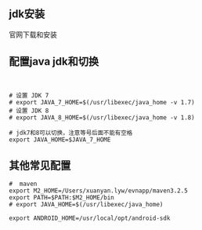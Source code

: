 ##  jdk安装

官网下载和安装


##  配置java jdk和切换


````


# 设置 JDK 7
# export JAVA_7_HOME=$(/usr/libexec/java_home -v 1.7)
# 设置 JDK 8
# export JAVA_8_HOME=$(/usr/libexec/java_home -v 1.8)

# jdk7和8可以切换，注意等号后面不能有空格
export JAVA_HOME=$JAVA_7_HOME

````

##  其他常见配置


````
#  maven
export M2_HOME=/Users/xuanyan.lyw/evnapp/maven3.2.5
export PATH=$PATH:$M2_HOME/bin
# export JAVA_HOME=$(/usr/libexec/java_home)

export ANDROID_HOME=/usr/local/opt/android-sdk

````
